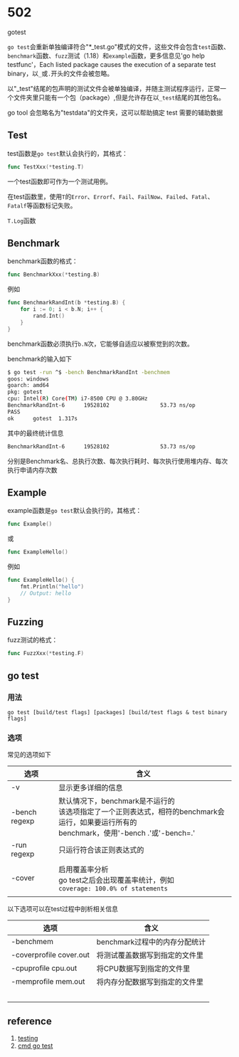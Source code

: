 # 502

gotest

`go test`会重新单独编译符合"\*\_test.go"模式的文件，这些文件会包含`test`函数、`benchmark`函数、`fuzz`测试（1.18）和`example`函数，更多信息见'go help testfunc'，Each listed package causes the execution of a separate test binary，以`_`或`.`开头的文件会被忽略。

以"\_test"结尾的包声明的测试文件会被单独编译，并随主测试程序运行，正常一个文件夹里只能有一个包（package）,但是允许存在以`_test`结尾的其他包名。

go tool 会忽略名为"testdata"的文件夹，这可以帮助搞定 test 需要的辅助数据



## Test

test函数是`go test`默认会执行的，其格式：

```go
func TestXxx(*testing.T)
```

一个test函数即可作为一个测试用例。

在test函数里，使用`T`的`Error`、`Errorf`、`Fail`、`FailNow`、`Failed`、`Fatal`、`Fatalf`等函数标记失败。

`T.Log`函数



## Benchmark

benchmark函数的格式：

```go
func BenchmarkXxx(*testing.B)
```

例如

```go
func BenchmarkRandInt(b *testing.B) {
    for i := 0; i < b.N; i++ {
        rand.Int()
    }
}
```

benchmark函数必须执行`b.N`次，它能够自适应以被察觉到的次数。

benchmark的输入如下

```sh
$ go test -run ^$ -bench BenchmarkRandInt -benchmem
goos: windows
goarch: amd64
pkg: gotest
cpu: Intel(R) Core(TM) i7-8500 CPU @ 3.80GHz
BenchmarkRandInt-6      19528102                53.73 ns/op            8 B/op          1 allocs/op
PASS
ok      gotest  1.317s
```

其中的最终统计信息

```sh
BenchmarkRandInt-6      19528102                53.73 ns/op            8 B/op          1 allocs/op
```

分别是Benchmark名、总执行次数、每次执行耗时、每次执行使用堆内存、每次执行申请内存次数







## Example

example函数是`go test`默认会执行的，其格式：

```go
func Example()
```

或

```go
func ExampleHello()
```

例如

```go
func ExampleHello() {
    fmt.Println("hello")
    // Output: hello
}
```





## Fuzzing 

fuzz测试的格式：

```go
func FuzzXxx(*testing.F)
```





## go test

### 用法

```shell
go test [build/test flags] [packages] [build/test flags & test binary flags]
```



### 选项

常见的选项如下

| 选项          | 含义                                                         |
| ------------- | ------------------------------------------------------------ |
| -v            | 显示更多详细的信息                                           |
| -bench regexp | 默认情况下，benchmark是不运行的<br />该选项指定了一个正则表达式，相符的benchmark会运行，如果要运行所有的<br />benchmark，使用'-bench .'或'-bench=.' |
| -run regexp   | 只运行符合该正则表达式的                                     |
|               |                                                              |
| -cover        | 启用覆盖率分析<br />go test之后会出现覆盖率统计，例如<br />`coverage: 100.0% of statements` |
|               |                                                              |

以下选项可以在test过程中剖析相关信息

| 选项                    | 含义                           |
| ----------------------- | ------------------------------ |
| -benchmem               | benchmark过程中的内存分配统计  |
| -coverprofile cover.out | 将测试覆盖数据写到指定的文件里 |
| -cpuprofile cpu.out     | 将CPU数据写到指定的文件里      |
| -memprofile mem.out     | 将内存分配数据写到指定的文件里 |
|                         |                                |
|                         |                                |
|                         |                                |
|                         |                                |
|                         |                                |





## reference

1. [testing](https://pkg.go.dev/testing)
2. [cmd go test](https://golang.google.cn/cmd/go/)
